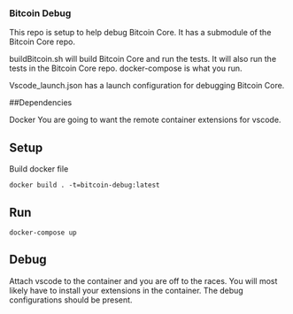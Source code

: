 ### Bitcoin Debug

This repo is setup to help debug Bitcoin Core. It has a submodule of the Bitcoin Core repo.

buildBitcoin.sh will build Bitcoin Core and run the tests. It will also run the tests in the Bitcoin Core repo.
docker-compose is what you run.

Vscode_launch.json has a launch configuration for debugging Bitcoin Core.

##Dependencies

Docker
You are going to want the remote container extensions for vscode.

## Setup

Build docker file

```docker build . -t=bitcoin-debug:latest```

## Run

```docker-compose up```

## Debug

Attach vscode to the container and you are off to the races.
You will most likely have to install your extensions in the container.
The debug configurations should be present.